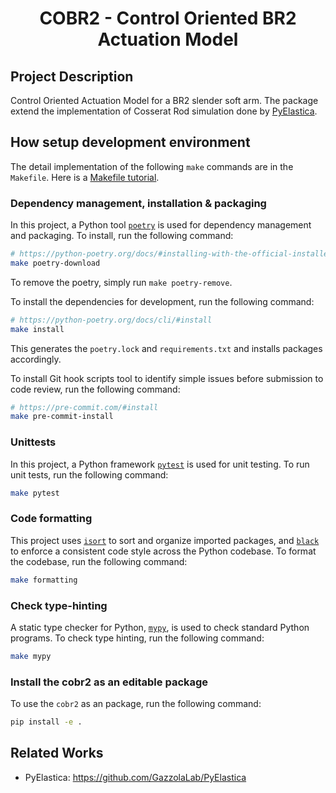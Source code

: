 <div align=center>
  <h1>COBR2 - Control Oriented BR2 Actuation Model</h1>
</div>

## Project Description

Control Oriented Actuation Model for a BR2 slender soft arm.
The package extend the implementation of Cosserat Rod simulation done by [PyElastica](https://github.com/GazzolaLab/PyElastica).

## How setup development environment

The detail implementation of the following `make` commands are in the `Makefile`.
Here is a [Makefile tutorial](https://makefiletutorial.com/).

### Dependency management, installation & packaging

In this project, a Python tool [`poetry`](https://python-poetry.org/) is used for dependency management and packaging.
To install, run the following command:

```sh
# https://python-poetry.org/docs/#installing-with-the-official-installer
make poetry-download
```

To remove the poetry, simply run `make poetry-remove`.

To install the dependencies for development, run the following command:

```sh
# https://python-poetry.org/docs/cli/#install
make install
```
This generates the `poetry.lock` and `requirements.txt` and installs packages accordingly.

To install Git hook scripts tool to identify simple issues before submission to code review, run the following command:

```sh
# https://pre-commit.com/#install
make pre-commit-install
```

###  Unittests

In this project, a Python framework [`pytest`](https://docs.pytest.org/en/8.2.x/index.html) is used for unit testing.
To run unit tests, run the following command:

```sh
make pytest
```

### Code formatting

This project uses [`isort`](https://pycqa.github.io/isort/) to sort and organize imported packages, and [`black`](https://black.readthedocs.io/en/stable/) to enforce a consistent code style across the Python codebase.
To format the codebase, run the following command:

```sh
make formatting
```

### Check type-hinting

A static type checker for Python, [`mypy`](https://mypy-lang.org/), is used to check standard Python programs.
To check type hinting, run the following command:

```sh
make mypy
```

### Install the cobr2 as an editable package

To use the `cobr2` as an package, run the following command:

```sh
pip install -e .
```

## Related Works

- PyElastica: https://github.com/GazzolaLab/PyElastica
